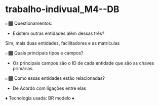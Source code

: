 # trabalho-indivual_M4--DB

👉🏾 Questionamentos:
- Existem outras entidades além dessas três?

Sim, mais duas entidades, facilitadores e as matrículas



👉🏾 Quais principais tipos e campos?

- Os principais campos são o ID de cada entidade que são as chaves primárias. 


👉🏾 Como essas entidades estão relacionadas?

- De Acordo com ligações entre elas


♦ Tecnologia usada: BR modelo ♦
